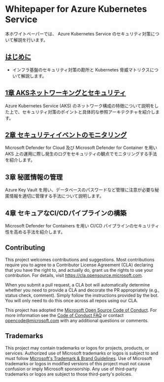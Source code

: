 # Whitepaper for Azure Kubernetes Service

本ホワイトペーパーでは、 Azure Kubernetes Service のセキュリティ対策について解説を行います。

## [はじめに](./chapter00.md)

- インフラ基盤のセキュリティ対策の勘所と Kubernetes 脅威マトリクスについて解説します。

## [1章 AKSネットワーキングとセキュリティ](./chapter01.md)

Azure Kubernetes Service (AKS) のネットワーク構成の特徴について説明をした上で、セキュリティ対策のポイントと具体的な参照アーキテクチャを紹介します。

## [2章 セキュリティイベントのモニタリング](./chapter02.md)

Microsoft Defender for Cloud 及び Microsoft Defender for Container を用い AKS 上の運用に際し発生のログをセキュリティの観点でモニタリングする手法を紹介します。

## 3章 秘匿情報の管理

Azure Key Vault を用い、データベースのパスワードなど管理に注意が必要な秘匿情報を適切に管理する手法について説明します。

## 4章 セキュアなCI/CDパイプラインの構築

Microsoft Defender for Containers を用い CI/CD パイプラインのセキュリティ性を高める手法を紹介します。

## Contributing

This project welcomes contributions and suggestions.  Most contributions require you to agree to a
Contributor License Agreement (CLA) declaring that you have the right to, and actually do, grant us
the rights to use your contribution. For details, visit https://cla.opensource.microsoft.com.

When you submit a pull request, a CLA bot will automatically determine whether you need to provide
a CLA and decorate the PR appropriately (e.g., status check, comment). Simply follow the instructions
provided by the bot. You will only need to do this once across all repos using our CLA.

This project has adopted the [Microsoft Open Source Code of Conduct](https://opensource.microsoft.com/codeofconduct/).
For more information see the [Code of Conduct FAQ](https://opensource.microsoft.com/codeofconduct/faq/) or
contact [opencode@microsoft.com](mailto:opencode@microsoft.com) with any additional questions or comments.

## Trademarks

This project may contain trademarks or logos for projects, products, or services. Authorized use of Microsoft 
trademarks or logos is subject to and must follow 
[Microsoft's Trademark & Brand Guidelines](https://www.microsoft.com/en-us/legal/intellectualproperty/trademarks/usage/general).
Use of Microsoft trademarks or logos in modified versions of this project must not cause confusion or imply Microsoft sponsorship.
Any use of third-party trademarks or logos are subject to those third-party's policies.
